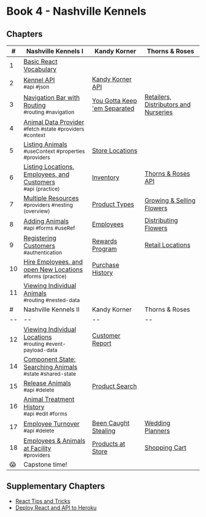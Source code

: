 # Book 4 - Nashville Kennels

## Chapters

| #  | Nashville Kennels I | Kandy Korner | Thorns &amp; Roses |
|--|--|--|--|
| 1 | [Basic React Vocabulary](./chapters/REACT_BASICS.md) |  |   |
| 2 | [Kennel API](./chapters/KENNEL_API.md) <br/> <sub style="font-size:0.85rem;">#api #json</sub>  | [Kandy Korner API](./chapters/KANDY_API.md) |   |
| 3 | [Navigation Bar with Routing](./chapters/ROUTING.md) <br/> <sub style="font-size:0.85rem;">#routing #navigation</sub>  | [You Gotta Keep 'em Separated](./chapters/KK_ROUTING.md) | [Retailers, Distributors and Nurseries](./chapters/TH_NAVBAR.md)  || 3 | [Location Data Provider](./chapters/DATA_PROVIDER.md) <br/> <sub style="font-size:0.85rem;">#fetch #state #providers #context</sub>  |  |   |
| 4 | [Animal Data Provider](./chapters/DATA_PROVIDER.md) <br/> <sub style="font-size:0.85rem;">#fetch #state #providers #context</sub>  |  |   |
| 5 | [Listing Animals](./chapters/LIST_USECONTEXT.md) <br/> <sub style="font-size:0.85rem;">#useContext #properties #providers</sub>  | [Store Locations](./chapters/KK_STORES.md) |   |
| 6 | [Listing Locations, Employees, and Customers](./chapters/LIVE_DATA.md) <br/> <sub style="font-size:0.85rem;">#api (practice)</sub>  | [Inventory](./chapters/KK_INVENTORY.md) | [Thorns &amp; Roses API](./chapters/TR_API.md) |
| 7 | [Multiple Resources](./chapters/MULTIPLE_PROVIDERS.md) <br/> <sub style="font-size:0.85rem;">#providers #nesting (overview)</sub>  | [Product Types](./chapters/KK_PRODUCT_TYPES.md) | [Growing &amp; Selling Flowers](./chapters/TR_NURSERIES.md) |
| 8 | [Adding Animals](./chapters/FORMS_USEREF.md) <br/> <sub style="font-size:0.85rem;">#api #forms #useRef</sub>  | [Employees](./chapters/KK_EMPLOYEES.md) | [Distributing Flowers](./chapters/TR_DISTRIBUTORS.md) |
| 9 | [Registering Customers](./chapters/AUTHENTICATION.md) <br/> <sub style="font-size:0.85rem;">#authentication</sub>  | [Rewards Program](./chapters/KK_CUSTOMERS.md) | [Retail Locations](./chapters/TH_RETAILERS.md) |
| 10 | [Hire Employees, and open New Locations](./chapters/ADMIT_ANIMAL.md) <br/> <sub style="font-size:0.85rem;">#forms (practice)</sub>  | [Purchase History](./chapters/KK_PURCHASES.md) |   |
| 11 | [Viewing Individual Animals](./chapters/USING_NESTED_DATA.md) <br/> <sub style="font-size:0.85rem;">#routing #nested-data</sub>  |  |  |
| #  | Nashville Kennels II | Kandy Korner | Thorns &amp; Roses |
|--|--|--|--|
| 12 | [Viewing Individual Locations](./chapters/LOCATION_DETAILS.md) <br/> <sub style="font-size:0.85rem;">#routing #event-payload-data</sub>  | [Customer Report](./chapters/KK_REPORT.md) |  |
| 14 | [Component State: Searching Animals](./chapters/DASHBOARD_SEARCH.md) <br/> <sub style="font-size:0.85rem;">#state #shared-state</sub>  |  |  |
| 15 | [Release Animals](./chapters/DELETE.md) <br/> <sub style="font-size:0.85rem;">#api #delete</sub>  | [Product Search](./chapters/KK_SEARCH.md) |   |
| 16 | [Animal Treatment History](./chapters/EDIT.md) <br/> <sub style="font-size:0.85rem;">#api #edit #forms</sub>  |  |  |
| 17 | [Employee Turnover](./chapters/QUITTING.md) <br/> <sub style="font-size:0.85rem;">#api #delete</sub>  | [Been Caught Stealing](./chapters/KK_DELETE.md) | [Wedding Planners](./chapters/TR_PURCHASING.md) |
| 18 | [Employees &amp; Animals at Facility](./chapters/FACILITY_PROVIDERS.md) <br/> <sub style="font-size:0.85rem;">#providers</sub>  | [Products at Store](./chapters/KK_STORE_PROVIDERS.md) | [Shopping Cart](./chapters/TR_SHOPPING_CART.md) |
| 😱 | Capstone time! |  |   |


## Supplementary Chapters

* [React Tips and Tricks](./chapters/REACT_TIPS.md)
* [Deploy React and API to Heroku](./chapters/JSON_SERVER_HEROKU.md)
